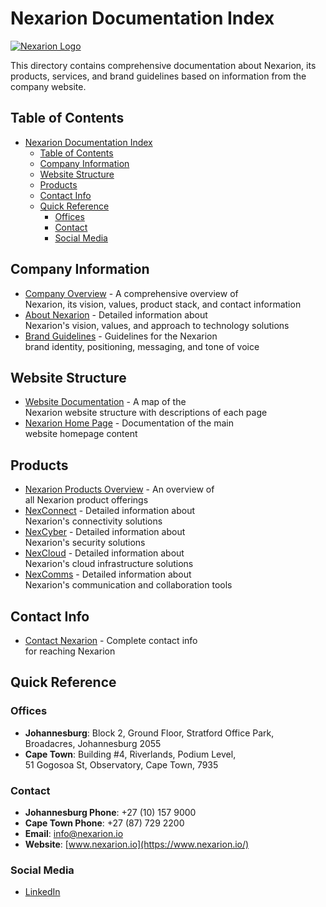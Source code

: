 # Nexarion Documentation Index

[![Nexarion Logo](https://www.nexarion.io/favicon.ico)](https://www.nexarion.io/)

This directory contains comprehensive documentation about Nexarion, its products,
services, and brand guidelines based on information from the company website.

## Table of Contents

- [Nexarion Documentation Index](#nexarion-documentation-index)
  - [Table of Contents](#table-of-contents)
  - [Company Information](#company-information)
  - [Website Structure](#website-structure)
  - [Products](#products)
  - [Contact Info](#contact-info)
  - [Quick Reference](#quick-reference)
    - [Offices](#offices)
    - [Contact](#contact)
    - [Social Media](#social-media)

## Company Information

- [Company Overview](./company-overview.md) - A comprehensive overview of  
  Nexarion, its vision, values, product stack, and contact information
- [About Nexarion](./about-nexarion.md) - Detailed information about  
  Nexarion's vision, values, and approach to technology solutions
- [Brand Guidelines](./brand-guidelines.md) - Guidelines for the Nexarion  
  brand identity, positioning, messaging, and tone of voice

## Website Structure

- [Website Documentation](./website-documentation.md) - A map of the  
  Nexarion website structure with descriptions of each page
- [Nexarion Home Page](./nexarion-home.md) - Documentation of the main  
  website homepage content

## Products

- [Nexarion Products Overview](./nexarion-products.md) - An overview of  
  all Nexarion product offerings
- [NexConnect](./nexconnect-product.md) - Detailed information about  
  Nexarion's connectivity solutions
- [NexCyber](./nexcyber-product.md) - Detailed information about  
  Nexarion's security solutions
- [NexCloud](./nexcloud-product.md) - Detailed information about  
  Nexarion's cloud infrastructure solutions
- [NexComms](./nexcomms-product.md) - Detailed information about  
  Nexarion's communication and collaboration tools

## Contact Info

- [Contact Nexarion](./contact-nexarion.md) - Complete contact info  
  for reaching Nexarion

## Quick Reference

### Offices

- **Johannesburg**: Block 2, Ground Floor, Stratford Office Park,  
  Broadacres, Johannesburg 2055
- **Cape Town**: Building #4, Riverlands, Podium Level,  
  51 Gogosoa St, Observatory, Cape Town, 7935

### Contact

- **Johannesburg Phone**: +27 (10) 157 9000
- **Cape Town Phone**: +27 (87) 729 2200
- **Email**: [info@nexarion.io](mailto:info@nexarion.io)
- **Website**: [www.nexarion.io](https://www.nexarion.io/)

### Social Media

- [LinkedIn](https://www.linkedin.com/company/nexarion-io)
